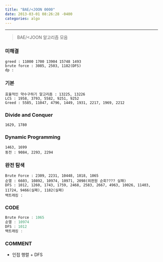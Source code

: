 ```yaml
---
title: "BAE/<JOON 0000"
date: 2013-03-01 08:26:28 -0400
categories: algo
---
```

---

> BAE/<JOON 알고리즘 모음

### 미해결
```
greed : 11000 1700 13904 15748 1493
brute force : 3085, 2503, 1182(DFS)
dp :
```

### 기본
```
효율적인 약수구하기 알고리즘 : 13225, 13226
LCS : 1958, 3793, 5582, 9251, 9252
Greed : 5585, 11047, 4796, 1449, 1931, 2217, 1969, 2212
```

### Divide and Conquer
```
1629, 1780
```

### Dynamic Programming
```
1463, 1699
동전 : 9084, 2293, 2294
```

### 완전 탐색
```
Brute Force : 2309, 2231, 10448, 1018, 1065
순열 : 6603, 10892, 10974, 10971, 2098(외판원 순회???? 실패)
DFS : 1012, 1260, 1743, 1759, 2468, 2583, 2667, 4963, 10026, 11403, 11724, 9466(실패), 1182(실패)
백트래킹 :
```

### CODE
```java
Brute Force : 1065
순열 : 10974
DFS : 1012
백트래킹 :
```

### COMMENT
* 인접 행렬 + DFS

[GO 0000]: https://www.acmicpc.net/problem/0000
